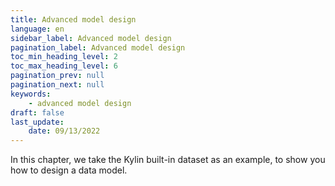 ```yaml
---
title: Advanced model design
language: en
sidebar_label: Advanced model design
pagination_label: Advanced model design
toc_min_heading_level: 2
toc_max_heading_level: 6
pagination_prev: null
pagination_next: null
keywords:
    - advanced model design
draft: false
last_update:
    date: 09/13/2022
---
```


In this chapter, we take the Kylin built-in dataset as an example, to show you how to design a data model.
